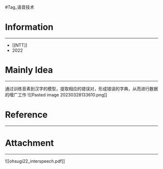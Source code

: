 #Tag_语音技术 
# Information
---
- [[NTT]]
- 2022

# Mainly Idea
---
通过训练音素到汉字的模型，提取相应的错误对，形成错误的字典，从而进行数据的增广工作
![[Pasted image 20230328133610.png]]

# Reference
---


# Attachment
---
![[ohsugi22_interspeech.pdf]]